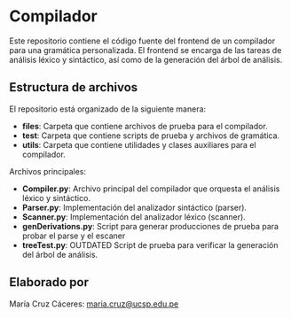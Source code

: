 # Compilador

Este repositorio contiene el código fuente del frontend de un compilador para una gramática personalizada.
El frontend se encarga de las tareas de análisis léxico y sintáctico, así como de la generación del árbol de análisis.

## Estructura de archivos

El repositorio está organizado de la siguiente manera:

- **files**: Carpeta que contiene archivos de prueba para el compilador.
- **test**: Carpeta que contiene scripts de prueba y archivos de gramática.
- **utils**: Carpeta que contiene utilidades y clases auxiliares para el compilador.

Archivos principales:

- **Compiler.py**: Archivo principal del compilador que orquesta el análisis léxico y sintáctico.
- **Parser.py**: Implementación del analizador sintáctico (parser).
- **Scanner.py**: Implementación del analizador léxico (scanner).
- **genDerivations.py**: Script para generar producciones de prueba para probar el parse y el escaner
- **treeTest.py**: OUTDATED Script de prueba para verificar la generación del árbol de análisis.

## Elaborado por
María Cruz Cáceres: maria.cruz@ucsp.edu.pe